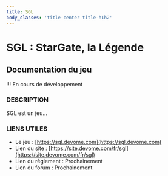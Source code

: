 ```yaml
---
title: SGL
body_classes: 'title-center title-h1h2'
---
```


# SGL : StarGate, la Légende

## Documentation du jeu

!!! En cours de développement

### DESCRIPTION

SGL est un jeu...

### LIENS UTILES

* Le jeu : [https://sgl.devome.com](https://sgl.devome.com) 
* Lien du site : [https://site.devome.com/fr/sgl](https://site.devome.com/fr/sgl) 
* Lien du règlement : Prochainement
* Lien du forum : Prochainement